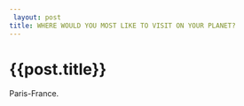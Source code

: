 ```yaml
---
 layout: post
title: WHERE WOULD YOU MOST LIKE TO VISIT ON YOUR PLANET?
--- 
```

 {{post.title}}
======================================================
<p>Paris-France.</p>